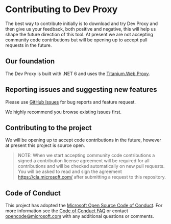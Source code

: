 # Contributing to Dev Proxy

The best way to contribute initially is to download and try Dev Proxy and then give us your feedback, both positive and negative, this will help us shape the future direction of this tool. At present we are not accepting community code contributions but will be opening up to accept pull requests in the future.

## Our foundation

The Dev Proxy is built with .NET 6 and uses the [Titanium.Web.Proxy](https://github.com/justcoding121/titanium-web-proxy).

## Reporting issues and suggesting new features

Please use [GitHub Issues](https://github.com/microsoft/dev-proxy/issues?q=is%3Aissue+is%3Aopen+sort%3Aupdated-desc) for bug reports and feature request.

We highly recommend you browse existing issues first.

## Contributing to the project

We will be opening up to accept code contributions in the future, however at present this project is source open.

> NOTE: When we start accepting community code contributions a signed a contribution license agreement will be required for all contributions and will be checked automatically on new pull requests. You will be asked to read and sign the agreement https://cla.microsoft.com/ after submitting a request to this repository.

## Code of Conduct

This project has adopted the [Microsoft Open Source Code of Conduct](https://opensource.microsoft.com/codeofconduct/). For more information see the [Code of Conduct FAQ](https://opensource.microsoft.com/codeofconduct/faq/) or contact [opencode@microsoft.com](mailto:opencode@microsoft.com) with any additional questions or comments.

